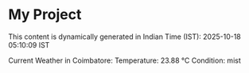 # My Project

This content is dynamically generated in Indian Time (IST): 2025-10-18 05:10:09 IST


Current Weather in Coimbatore:
Temperature: 23.88 °C
Condition: mist
